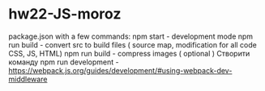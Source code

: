 # hw22-JS-moroz
package.json with a few commands:
npm start - development mode
npm run build - convert src to build files ( source map, modification for all code CSS, JS, HTML)
npm run build - compress images ( optional )
Створити команду npm run development - https://webpack.js.org/guides/development/#using-webpack-dev-middleware

